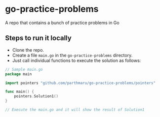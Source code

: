 # go-practice-problems

A repo that contains a bunch of practice problems in Go

## Steps to run it locally

- Clone the repo.
- Create a file `main.go` in the `go-practice-problems` directory.
- Just call individual functions to execute the solution as follows:

```go
// Sample main.go
package main

import pointers "github.com/parthmaru/go-practice-problems/pointers"

func main() {
    pointers.Solution1()
}

// Execute the main.go and it will show the result of Solution1
```
